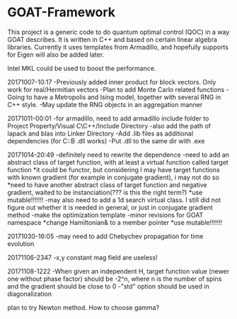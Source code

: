 # GOAT-Framework

This project is a generic code to do quantum optimal control (QOC) in a way GOAT describes.
It is written in C++ and based on certain linear algebra libraries.
Currently it uses templates from Armadillo, and hopefully supports for Eigen will also be added later.

Intel MKL could be used to boost the performance. 

20171007-10:17
-Previously added inner product for block vectors. Only work for real/Hermitian vectors
-Plan to add Monte Carlo related functions
-Going to have a Metropolis and Ising model, together with several RNG in C++ style. 
-May update the RNG objects in an aggregation manner


20171011-00:01
-for armadillo, need to add armadillo include folder to Project Property/Visual C\C++/Include Directory
-also add the path of lapack and blas into Linker Directory
-Add .lib files as additional dependencies (for C::B .dll works)
-Put .dll to the same dir with .exe


20171014-20:49
-definitely need to rewrite the dependence
-need to add an abstract class of target function, with at least a virtual function called target function
  *it could be functor, but considering I may have target functions with known gradient (for example in conjugate gradient), i may not do so
  *need to have another abstract class of target function and negative gradient, waited to be instanciation(??? is this the right term?)
  *use mutable!!!!!!!
-may also need to add a 1d search virtual class. I still did not figure out whether it is needed in general, or just in conjugate gradient method
-make the optimization template
-minor revisions for GOAT namespace
  *change Hamiltonian& to a member pointer
  *use mutable!!!!!!!
  
20171030-16:05
-may need to add Chebychev propagation for time evolution


20171106-2347
-x,y constant mag field are useless!

20171108-1222
-When given an independent H, target function value (newer one without phase factor) should be -2^n, where n is the number of spins
and the gradient should be close to 0
-"std" option should be used in diagonalization


plan to try Newton method. How to choose gamma?
